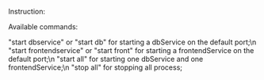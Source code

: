 Instruction:

Available commands:

"start dbservice" or "start db" for starting a dbService on the default port;\n
"start frontendservice" or "start front" for starting a frontendService on the default port;\n
"start all" for starting one dbService and one frontendService;\n
"stop all" for stopping all process;